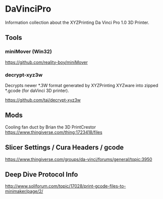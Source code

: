 # DaVinciPro

Information collection about the XYZPrinting Da Vinci Pro 1.0 3D Printer.

## Tools

### miniMover (Win32)

https://github.com/reality-boy/miniMover

### decrypt-xyz3w

Decrypts newer *.3W format generated by XYZPrinting XYZware into zipped *.gcode (for daVinci 3D printer).

https://github.com/tai/decrypt-xyz3w

## Mods

Cooling fan duct by Brian the 3D PrintCrestor
https://www.thingiverse.com/thing:1723418/files

## Slicer Settings / Cura Headers / gcode

https://www.thingiverse.com/groups/da-vinci/forums/general/topic:3950

## Deep Dive Protocol Info

http://www.soliforum.com/topic/17028/print-gcode-files-to-minimaker/page/2/

